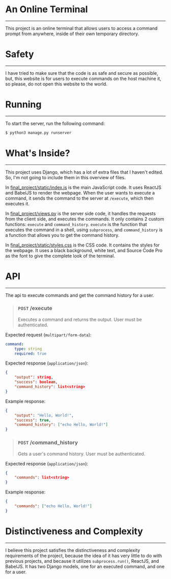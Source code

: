# An Online Terminal

---

This project is an online terminal that allows users to access a command prompt from anywhere, inside of their own temporary directory.

# Safety

---

I have tried to make sure that the code is as safe and secure as possible, but, this website is for users to execute commands on the host machine it, so please, do not open this website to the world.

# Running

---

To start the server, run the following command:

```bash
$ python3 manage.py runserver
```

# What's Inside?

---

This project uses Django, which has a lot of extra files that I haven't edited. So, I'm not going to include them in this overview of files.

In [final_project/static/index.js](./final_project/static/index.js) is the main JavaScript code. It uses ReactJS and BabelJS to render the webpage. When the user wants to execute a command, it sends the command to the server at `/execute`, which then executes it.

In [final_project/views.py](./final_project/views.py) is the server side code, it handles the requests from the client side, and executes the commands. It only contains 2 custom functions: `execute` and `command_history`. `execute` is the function that executes the command in a shell, using `subprocess`, and `command_history` is a function that allows you to get the command history.

In [final_project/static/styles.css](./final_project/static/styles.css) is the CSS code. It contains the styles for the webpage. It uses a black background, white text, and Source Code Pro as the font to give the complete look of the terminal.

# API

---

The api to execute commands and get the command history for a user.

> ### `POST` /execute
>
> Executes a command and returns the output. User must be authenticated.

Expected request (`multipart/form-data`):

```yaml
command:
    type: string
    required: true
```

Expected response (`application/json`):

```json
{
    "output": string,
    "success": boolean,
    "command_history": list<string>
}
```

Example response:

```json
{
    "output": "Hello, World!",
    "success": true,
    "command_history": ["echo Hello, World!"]
}
```

> ### `POST` /command_history
>
> Gets a user's command history. User must be authenticated.

Expected response (`application/json`):

```json
{
    "commands": list<string>
}
```

Example response:

```json
{
    "commands": ["echo Hello, World!"]
}
```

# Distinctiveness and Complexity

---

I believe this project satisfies the distinctiveness and complexity requirements of the project, because the idea of it has very little to do with previous projects, and because it utilizes `subprocess.run()`, ReactJS, and BabelJS. It has two Django models, one for an executed command, and one for a user.
